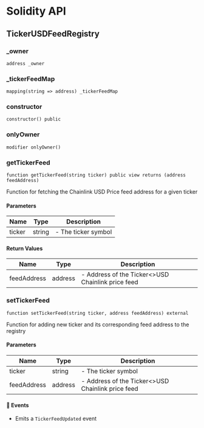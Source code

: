 # Solidity API

## TickerUSDFeedRegistry

### _owner

```solidity
address _owner
```

### _tickerFeedMap

```solidity
mapping(string => address) _tickerFeedMap
```

### constructor

```solidity
constructor() public
```

### onlyOwner

```solidity
modifier onlyOwner()
```

### getTickerFeed

```solidity
function getTickerFeed(string ticker) public view returns (address feedAddress)
```

Function for fetching the Chainlink USD Price feed address for a given ticker

#### Parameters

| Name | Type | Description |
| ---- | ---- | ----------- |
| ticker | string | - The ticker symbol |

#### Return Values

| Name | Type | Description |
| ---- | ---- | ----------- |
| feedAddress | address | - Address of the Ticker<>USD Chainlink price feed |

### setTickerFeed

```solidity
function setTickerFeed(string ticker, address feedAddress) external
```

Function for adding new ticker and its corresponding feed address to the registry

#### Parameters

| Name | Type | Description |
| ---- | ---- | ----------- |
| ticker | string | - The ticker symbol |
| feedAddress | address | - Address of the Ticker<>USD Chainlink price feed |

#### 📅 Events
* Emits a `TickerFeedUpdated` event


